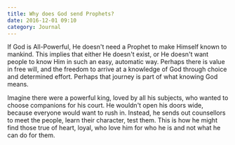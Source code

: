 ```yaml
---
title: Why does God send Prophets?
date: 2016-12-01 09:10
category: Journal
---
```


If God is All-Powerful, He doesn't need a Prophet to make Himself known to
mankind. This implies that either He doesn't exist, or He doesn't want people
to know Him in such an easy, automatic way. Perhaps there is value in free
will, and the freedom to arrive at a knowledge of God through choice and
determined effort. Perhaps that journey is part of what knowing God means.

Imagine there were a powerful king, loved by all his subjects, who wanted to
choose companions for his court. He wouldn't open his doors wide, because
everyone would want to rush in. Instead, he sends out counsellors to meet the
people, learn their character, test them. This is how he might find those true
of heart, loyal, who love him for who he is and not what he can do for them.
